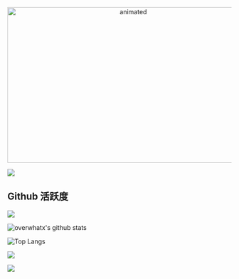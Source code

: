 <p align="center"><img alt = "animated" src="https://s2.loli.net/2022/11/07/bPBUAsjYyhZvXex.gif" width="550" height="350"/></p>

[![](https://visitcount.itsvg.in/api?id=overwhatx&label=Profile%20Views&pretty=false)](https://visitcount.itsvg.in)

## Github 活跃度
![](https://activity-graph.herokuapp.com/graph?username=overwhatx&theme=dracula)

![overwhatx's github stats](https://github-readme-stats.vercel.app/api?username=overwhatx&show_icons=true&theme=vue)

![Top Langs](https://github-readme-stats.vercel.app/api/top-langs/?username=overwhatx&langs_count=10)

![](https://github-readme-stats.vercel.app/api/top-langs/?username=overwhatx&layout=compact&langs_count=6)

[![](https://github-readme-stats.vercel.app/api/pin/?username=overwhatx&repo=mp4To4K-rust)](https://github.com/overwhatx/webNote)
